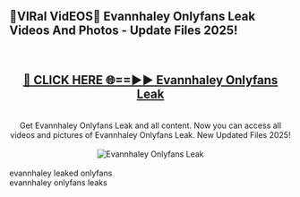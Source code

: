 <h2>🔴VIRal VidEOS🔴 Evannhaley Onlyfans Leak Videos And Photos - Update Files 2025!</h2>
<br>
<div align="center">
<h2><a href="https://virallinks.top/odZfE0" rel="nofollow">🔴 CLICK HERE 🌐==►► Evannhaley Onlyfans Leak</a></h2>
<br>
Get Evannhaley Onlyfans Leak and all content. Now you can access all videos and pictures of Evannhaley Onlyfans Leak. New Updated Files 2025!
<br>
<br>
<a href="https://virallinks.top/odZfE0" rel="nofollow" data-target="animated-image.originalLink"><img src="https://i.imgur.com/dJHk4Zq.gif)" alt="Evannhaley Onlyfans Leak" style="max-width: 100%; display: inline-block;" data-target="animated-image.originalImage"></a>
</div>
<br>
evannhaley leaked onlyfans<br>
evannhaley onlyfans leaks